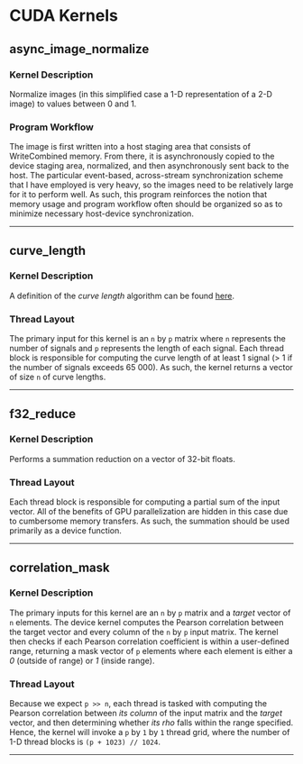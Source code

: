 # CUDA Kernels

## async_image_normalize

### Kernel Description

Normalize images (in this simplified case a 1-D representation of a 2-D image) to values between 0 and 1.

### Program Workflow

The image is first written into a host staging area that consists of WriteCombined memory. From there, it is asynchronously copied to the device staging area, normalized, and then asynchronously sent back to the host. The particular event-based, across-stream synchronization scheme that I have employed is very heavy, so the images need to be relatively large for it to perform well. As such, this program reinforces the notion that memory usage and program workflow often should be organized so as to minimize necessary host-device synchronization.

---

## curve_length

### Kernel Description

A definition of the *curve length* algorithm can be found [here](https://lcp.mit.edu/pdf/Zong06.pdf).

### Thread Layout

The primary input for this kernel is an `n` by `p` matrix where `n` represents the number of signals and `p` represents the length of each signal. Each thread block is responsible for computing the curve length of at least 1 signal (> 1 if the number of signals exceeds 65 000). As such, the kernel returns a vector of size `n` of curve lengths.

---

## f32_reduce

### Kernel Description

Performs a summation reduction on a vector of 32-bit floats. 

### Thread Layout

Each thread block is responsible for computing a partial sum of the input vector. All of the benefits of GPU parallelization are hidden in this case due to cumbersome memory transfers. As such, the summation should be used primarily as a device function.

---

## correlation_mask

### Kernel Description

The primary inputs for this kernel are an `n` by `p` matrix and a *target* vector of `n` elements. The device kernel computes the Pearson correlation between the target vector and every column of the `n` by `p` input matrix. The kernel then checks if each Pearson correlation coefficient is within a user-defined range, returning a mask vector of `p` elements where each element is either a *0* (outside of range) or *1* (inside range).   

### Thread Layout

Because we expect `p >> n`, each thread is tasked with computing the Pearson correlation between *its column* of the input matrix and the *target* vector, and then determining whether *its rho* falls within the range specified. Hence, the kernel will invoke a `p` by `1` by `1` thread grid, where the number of 1-D thread blocks is `(p + 1023) // 1024`. 

---
